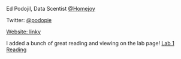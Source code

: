 Ed Podojil, Data Scentist <a href="https://www.twitter.com/homejoy">@Homejoy</a>

Twitter: <a href="https://www.twitter.com/podopie">@podopie

Website: <a href="http://www.heypodo.com"> linky</a>

I added a bunch of great reading and viewing on the lab page!
<a href="https://github.com/datadave/GADS9-NYC-Spring2014/wiki/Lab-01:Computer-Setup#next-steps">Lab 1 Reading</a>

